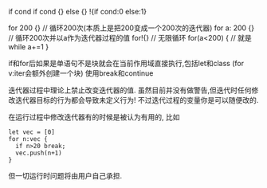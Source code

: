 if cond
if cond {} else {}
!{if cond:0 else:1}


for 200 {} // 循环200次(本质上是把200变成一个200次的迭代器)
for a: 200 {} // 循环200次并以a作为迭代器过程的值
for!{} // 无限循环
for(a<200) { // 就是while
  a+=1
}

if和for后如果是单语句不是块就会在当前作用域直接执行,包括let和class (for v:iter会额外创建一个块)
使用break和continue

迭代器过程中理论上禁止改变迭代器的值. 虽然目前并没有做警告,但迭代时任何修改迭代器目标的行为都会导致未定义行为! 不过迭代过程的变量你是可以随便改的. 

在运行过程中修改迭代器有的时候是被认为有用的, 比如

```
let vec = [0]
for n:vec {
  if n>20 break;
  vec.push(n+1)
}
```

但一切运行时问题将由用户自己承担.